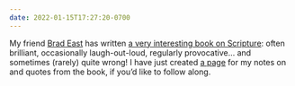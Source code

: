 ```yaml
---
date: 2022-01-15T17:27:20-0700
---
```


My friend [Brad East][brad] has written [a very interesting book on Scripture][book]: often brilliant, occasionally laugh-out-loud, regularly provocative… and sometimes (rarely) quite wrong! I have just created [a page][page] for my notes on and quotes from the book, if you’d like to follow along.

[brad]: https://www.bradeast.org
[book]: https://bookshop.org/a/21126/9781532664991
[page]: https://v5.chriskrycho.com/library/the-doctrine-of-scripture/
